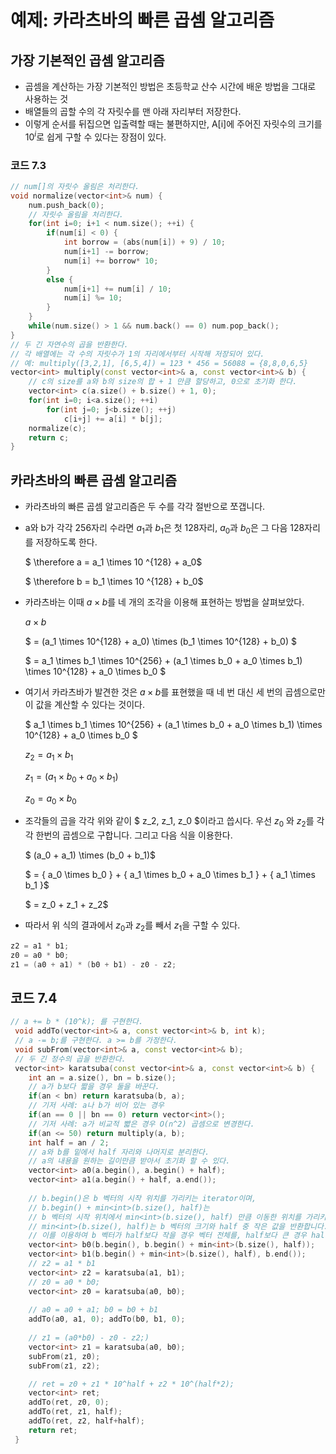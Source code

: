 # 예제: 카라츠바의 빠른 곱셈 알고리즘

## 가장 기본적인 곱셈 알고리즘
* 곱셈을 계산하는 가장 기본적인 방법은 초등학교 산수 시간에 배운 방법을 그대로 사용하는 것
* 배열들의 곱할 수의 각 자릿수를 맨 아래 자리부터 저장한다.
* 이렇게 순서를 뒤집으면 입출력할 때는 불편하지만, A[i]에 주어진 자릿수의 크기를 $10^i$로 쉽게 구할 수 있다는 장점이 있다.

### 코드 7.3
```C++
// num[]의 자릿수 올림은 처리한다.
void normalize(vector<int>& num) {
    num.push_back(0);
    // 자릿수 올림을 처리한다.
    for(int i=0; i+1 < num.size(); ++i) {
        if(num[i] < 0) {
            int borrow = (abs(num[i]) + 9) / 10;
            num[i+1] -= borrow;
            num[i] += borrow* 10;
        }
        else {
            num[i+1] += num[i] / 10;
            num[i] %= 10;
        }
    }
    while(num.size() > 1 && num.back() == 0) num.pop_back();
}
// 두 긴 자연수의 곱을 반환한다.
// 각 배열에는 각 수의 자릿수가 1의 자리에서부터 시작해 저장되어 있다.
// 예: multiply([3,2,1], [6,5,4]) = 123 * 456 = 56088 = {8,8,0,6,5}
vector<int> multiply(const vector<int>& a, const vector<int>& b) {
    // c의 size를 a와 b의 size의 합 + 1 만큼 할당하고, 0으로 초기화 한다.
    vector<int> c(a.size() + b.size() + 1, 0);
    for(int i=0; i<a.size(); ++i) 
        for(int j=0; j<b.size(); ++j)
            c[i+j] += a[i] * b[j];
    normalize(c);
    return c;
}
```

## 카라츠바의 빠른 곱셈 알고리즘
* 카라츠바의 빠른 곱셈 알고리즘은 두 수를 각각 절반으로 쪼갭니다.
* a와 b가 각각 256자리 수라면 $a_1$과 $b_1$은 첫 128자리, $a_0$과 $b_0$은 그 다음 128자리를 저장하도록 한다.

    $ \therefore a = a_1 \times 10 ^{128} + a_0$

    $ \therefore b = b_1 \times 10 ^{128} + b_0$

* 카라츠바는 이때 $a \times b$를 네 개의 조각을 이용해 표현하는 방법을 살펴보았다.
    
    $a \times b$
    
    $ = (a_1 \times 10^{128} + a_0) \times (b_1 \times 10^{128} + b_0) $
    
     $ = a_1 \times b_1 \times 10^{256}  + (a_1 \times b_0 + a_0 \times b_1) \times 10^{128} + a_0 \times b_0 $

* 여기서 카라츠바가 발견한 것은 $a \times b$를 표현했을 때 네 번 대신 세 번의 곱셈으로만 이 값을 계산할 수 있다는 것이다.

    $ a_1 \times b_1 \times 10^{256}  + (a_1 \times b_0 + a_0 \times b_1) \times 10^{128} + a_0 \times b_0 $

    $z_2 = a_1 \times b_1$

    $z_1 = (a_1 \times b_0 + a_0 \times b_1)$

    $z_0 = a_0 \times b_0$
* 조각들의 곱을 각각 위와 같이 $ z_2, z_1, z_0 $이라고 씁시다. 우선 $z_0$ 와 $z_2$를 각각 한번의 곱셈으로 구합니다. 그리고 다음 식을 이용한다.

    $ (a_0 + a_1) \times (b_0 + b_1)$ 
    
    $ = \{ a_0 \times b_0 \} + \{ a_1 \times b_0 + a_0 \times b_1 \} + \{ a_1 \times b_1 \}$

    $ = z_0 + z_1 + z_2$

* 따라서 위 식의 결과에서 $z_0$과 $z_2$를 빼서 $z_1$을 구할 수 있다.
```C++
z2 = a1 * b1;
z0 = a0 * b0;
z1 = (a0 + a1) * (b0 + b1) - z0 - z2;
```

## 코드 7.4
```C++
// a += b * (10^k); 를 구현한다.
 void addTo(vector<int>& a, const vector<int>& b, int k);
 // a -= b;를 구현한다. a >= b를 가정한다.
 void subFrom(vector<int>& a, const vector<int>& b);
 // 두 긴 정수의 곱을 반환한다.
 vector<int> karatsuba(const vector<int>& a, const vector<int>& b) {
    int an = a.size(), bn = b.size();
    // a가 b보다 짧을 경우 둘을 바꾼다.
    if(an < bn) return karatsuba(b, a);
    // 기저 사례: a나 b가 비어 있는 경우
    if(an == 0 || bn == 0) return vector<int>();
    // 기저 사례: a가 비교적 빫은 경우 O(n^2) 곱셈으로 변경한다.
    if(an <= 50) return multiply(a, b);
    int half = an / 2;
    // a와 b를 밑에서 half 자리와 나머지로 분리한다.
    // a의 내용을 원하는 길이만큼 받아서 초기화 할 수 있다.
    vector<int> a0(a.begin(), a.begin() + half);
    vector<int> a1(a.begin() + half, a.end());
    
    // b.begin()은 b 벡터의 시작 위치를 가리키는 iterator이며, 
    // b.begin() + min<int>(b.size(), half)는
    // b 벡터의 시작 위치에서 min<int>(b.size(), half) 만큼 이동한 위치를 가리키는 iterator입니다. 
    // min<int>(b.size(), half)는 b 벡터의 크기와 half 중 작은 값을 반환합니다. 
    // 이를 이용하여 b 벡터가 half보다 작을 경우 벡터 전체를, half보다 큰 경우 half 길이만큼을 복사하여 b0 벡터를 생성합니다.
    vector<int> b0(b.begin(), b.begin() + min<int>(b.size(), half));
    vector<int> b1(b.begin() + min<int>(b.size(), half), b.end());
    // z2 = a1 * b1
    vector<int> z2 = karatsuba(a1, b1);
    // z0 = a0 * b0;
    vector<int> z0 = karatsuba(a0, b0);
    
    // a0 = a0 + a1; b0 = b0 + b1
    addTo(a0, a1, 0); addTo(b0, b1, 0);
    
    // z1 = (a0*b0) - z0 - z2;)
    vector<int> z1 = karatsuba(a0, b0);
    subFrom(z1, z0);
    subFrom(z1, z2);

    // ret = z0 + z1 * 10^half + z2 * 10^(half*2);
    vector<int> ret;
    addTo(ret, z0, 0);
    addTo(ret, z1, half);
    addTo(ret, z2, half+half);
    return ret;
 }
```